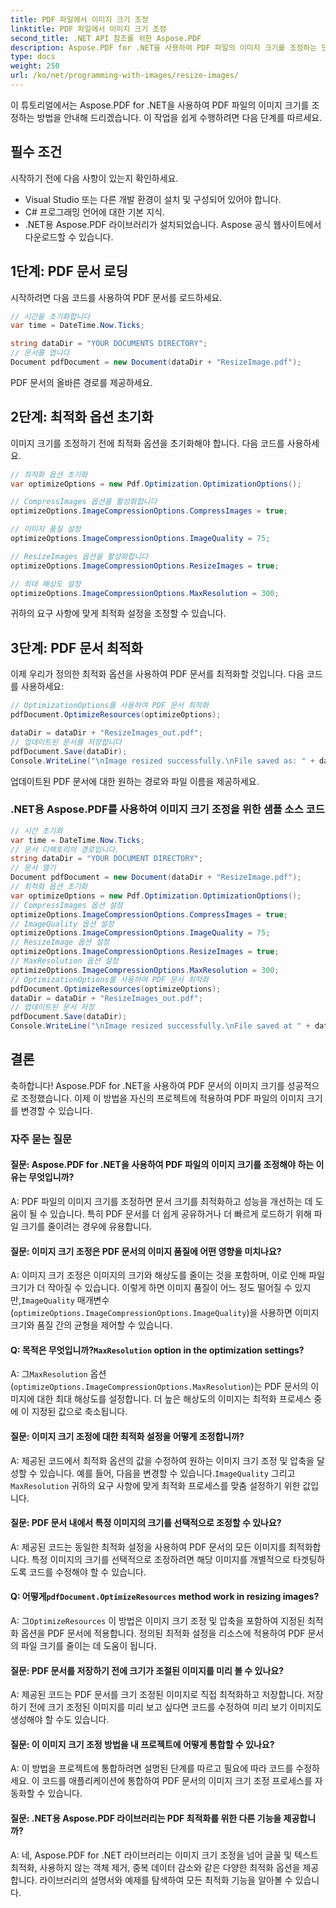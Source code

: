 ```yaml
---
title: PDF 파일에서 이미지 크기 조정
linktitle: PDF 파일에서 이미지 크기 조정
second_title: .NET API 참조를 위한 Aspose.PDF
description: Aspose.PDF for .NET을 사용하여 PDF 파일의 이미지 크기를 조정하는 단계별 가이드입니다.
type: docs
weight: 250
url: /ko/net/programming-with-images/resize-images/
---
```

이 튜토리얼에서는 Aspose.PDF for .NET을 사용하여 PDF 파일의 이미지 크기를 조정하는 방법을 안내해 드리겠습니다. 이 작업을 쉽게 수행하려면 다음 단계를 따르세요.

## 필수 조건

시작하기 전에 다음 사항이 있는지 확인하세요.

- Visual Studio 또는 다른 개발 환경이 설치 및 구성되어 있어야 합니다.
- C# 프로그래밍 언어에 대한 기본 지식.
- .NET용 Aspose.PDF 라이브러리가 설치되었습니다. Aspose 공식 웹사이트에서 다운로드할 수 있습니다.

## 1단계: PDF 문서 로딩

시작하려면 다음 코드를 사용하여 PDF 문서를 로드하세요.

```csharp
// 시간을 초기화합니다
var time = DateTime.Now.Ticks;

string dataDir = "YOUR DOCUMENTS DIRECTORY";
// 문서를 엽니다
Document pdfDocument = new Document(dataDir + "ResizeImage.pdf");
```

PDF 문서의 올바른 경로를 제공하세요.

## 2단계: 최적화 옵션 초기화

이미지 크기를 조정하기 전에 최적화 옵션을 초기화해야 합니다. 다음 코드를 사용하세요.

```csharp
// 최적화 옵션 초기화
var optimizeOptions = new Pdf.Optimization.OptimizationOptions();

// CompressImages 옵션을 활성화합니다
optimizeOptions.ImageCompressionOptions.CompressImages = true;

// 이미지 품질 설정
optimizeOptions.ImageCompressionOptions.ImageQuality = 75;

// ResizeImages 옵션을 활성화합니다
optimizeOptions.ImageCompressionOptions.ResizeImages = true;

// 최대 해상도 설정
optimizeOptions.ImageCompressionOptions.MaxResolution = 300;
```

귀하의 요구 사항에 맞게 최적화 설정을 조정할 수 있습니다.

## 3단계: PDF 문서 최적화

이제 우리가 정의한 최적화 옵션을 사용하여 PDF 문서를 최적화할 것입니다. 다음 코드를 사용하세요:

```csharp
// OptimizationOptions를 사용하여 PDF 문서 최적화
pdfDocument.OptimizeResources(optimizeOptions);

dataDir = dataDir + "ResizeImages_out.pdf";
// 업데이트된 문서를 저장합니다
pdfDocument.Save(dataDir);
Console.WriteLine("\nImage resized successfully.\nFile saved as: " + dataDir);
```

업데이트된 PDF 문서에 대한 원하는 경로와 파일 이름을 제공하세요.

### .NET용 Aspose.PDF를 사용하여 이미지 크기 조정을 위한 샘플 소스 코드 
```csharp
// 시간 초기화
var time = DateTime.Now.Ticks;
// 문서 디렉토리의 경로입니다.
string dataDir = "YOUR DOCUMENT DIRECTORY";
// 문서 열기
Document pdfDocument = new Document(dataDir + "ResizeImage.pdf");
// 최적화 옵션 초기화
var optimizeOptions = new Pdf.Optimization.OptimizationOptions();            
// CompressImages 옵션 설정
optimizeOptions.ImageCompressionOptions.CompressImages = true;            
// ImageQuality 옵션 설정
optimizeOptions.ImageCompressionOptions.ImageQuality = 75;            
// ResizeImage 옵션 설정
optimizeOptions.ImageCompressionOptions.ResizeImages = true;            
// MaxResolution 옵션 설정
optimizeOptions.ImageCompressionOptions.MaxResolution = 300;
// OptimizationOptions를 사용하여 PDF 문서 최적화
pdfDocument.OptimizeResources(optimizeOptions);
dataDir = dataDir + "ResizeImages_out.pdf";
// 업데이트된 문서 저장
pdfDocument.Save(dataDir);
Console.WriteLine("\nImage resized successfully.\nFile saved at " + dataDir);
```

## 결론

축하합니다! Aspose.PDF for .NET을 사용하여 PDF 문서의 이미지 크기를 성공적으로 조정했습니다. 이제 이 방법을 자신의 프로젝트에 적용하여 PDF 파일의 이미지 크기를 변경할 수 있습니다.

### 자주 묻는 질문

#### 질문: Aspose.PDF for .NET을 사용하여 PDF 파일의 이미지 크기를 조정해야 하는 이유는 무엇입니까?

A: PDF 파일의 이미지 크기를 조정하면 문서 크기를 최적화하고 성능을 개선하는 데 도움이 될 수 있습니다. 특히 PDF 문서를 더 쉽게 공유하거나 더 빠르게 로드하기 위해 파일 크기를 줄이려는 경우에 유용합니다.

#### 질문: 이미지 크기 조정은 PDF 문서의 이미지 품질에 어떤 영향을 미치나요?

 A: 이미지 크기 조정은 이미지의 크기와 해상도를 줄이는 것을 포함하며, 이로 인해 파일 크기가 더 작아질 수 있습니다. 이렇게 하면 이미지 품질이 어느 정도 떨어질 수 있지만,`ImageQuality` 매개변수(`optimizeOptions.ImageCompressionOptions.ImageQuality`)을 사용하면 이미지 크기와 품질 간의 균형을 제어할 수 있습니다.

####  Q: 목적은 무엇입니까?`MaxResolution` option in the optimization settings?

 A: 그`MaxResolution` 옵션 (`optimizeOptions.ImageCompressionOptions.MaxResolution`)는 PDF 문서의 이미지에 대한 최대 해상도를 설정합니다. 더 높은 해상도의 이미지는 최적화 프로세스 중에 이 지정된 값으로 축소됩니다.

#### 질문: 이미지 크기 조정에 대한 최적화 설정을 어떻게 조정합니까?

 A: 제공된 코드에서 최적화 옵션의 값을 수정하여 원하는 이미지 크기 조정 및 압축을 달성할 수 있습니다. 예를 들어, 다음을 변경할 수 있습니다.`ImageQuality` 그리고`MaxResolution` 귀하의 요구 사항에 맞게 최적화 프로세스를 맞춤 설정하기 위한 값입니다.

#### 질문: PDF 문서 내에서 특정 이미지의 크기를 선택적으로 조정할 수 있나요?

A: 제공된 코드는 동일한 최적화 설정을 사용하여 PDF 문서의 모든 이미지를 최적화합니다. 특정 이미지의 크기를 선택적으로 조정하려면 해당 이미지를 개별적으로 타겟팅하도록 코드를 수정해야 할 수 있습니다.

####  Q: 어떻게`pdfDocument.OptimizeResources` method work in resizing images?

 A: 그`OptimizeResources` 이 방법은 이미지 크기 조정 및 압축을 포함하여 지정된 최적화 옵션을 PDF 문서에 적용합니다. 정의된 최적화 설정을 리소스에 적용하여 PDF 문서의 파일 크기를 줄이는 데 도움이 됩니다.

#### 질문: PDF 문서를 저장하기 전에 크기가 조절된 이미지를 미리 볼 수 있나요?

A: 제공된 코드는 PDF 문서를 크기 조정된 이미지로 직접 최적화하고 저장합니다. 저장하기 전에 크기 조정된 이미지를 미리 보고 싶다면 코드를 수정하여 미리 보기 이미지도 생성해야 할 수도 있습니다.

#### 질문: 이 이미지 크기 조정 방법을 내 프로젝트에 어떻게 통합할 수 있나요?

A: 이 방법을 프로젝트에 통합하려면 설명된 단계를 따르고 필요에 따라 코드를 수정하세요. 이 코드를 애플리케이션에 통합하여 PDF 문서의 이미지 크기 조정 프로세스를 자동화할 수 있습니다.

#### 질문: .NET용 Aspose.PDF 라이브러리는 PDF 최적화를 위한 다른 기능을 제공합니까?

A: 네, Aspose.PDF for .NET 라이브러리는 이미지 크기 조정을 넘어 글꼴 및 텍스트 최적화, 사용하지 않는 객체 제거, 중복 데이터 감소와 같은 다양한 최적화 옵션을 제공합니다. 라이브러리의 설명서와 예제를 탐색하여 모든 최적화 기능을 알아볼 수 있습니다.
